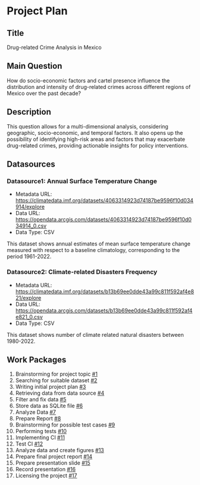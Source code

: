 # Project Plan

## Title
Drug-related Crime Analysis in Mexico 

## Main Question

How do socio-economic factors and cartel presence influence the distribution and intensity of drug-related crimes across different regions of Mexico over the past decade?

## Description

<!-- Describe your data science project in max. 200 words. Consider writing about why and how you attempt it. -->
This question allows for a multi-dimensional analysis, considering geographic, socio-economic, and temporal factors. It also opens up the possibility of identifying high-risk areas and factors that may exacerbate drug-related crimes, providing actionable insights for policy interventions.

## Datasources

<!-- Describe each datasources you plan to use in a section. Use the prefic "DatasourceX" where X is the id of the datasource. -->

### Datasource1: Annual Surface Temperature Change
* Metadata URL: https://climatedata.imf.org/datasets/4063314923d74187be9596f10d034914/explore
* Data URL: https://opendata.arcgis.com/datasets/4063314923d74187be9596f10d034914_0.csv
* Data Type: CSV

This dataset shows annual estimates of mean surface temperature change measured with respect to a baseline climatology, corresponding to the period 1961-2022.

### Datasource2: Climate-related Disasters Frequency
* Metadata URL: https://climatedata.imf.org/datasets/b13b69ee0dde43a99c811f592af4e821/explore
* Data URL: https://opendata.arcgis.com/datasets/b13b69ee0dde43a99c811f592af4e821_0.csv
* Data Type: CSV

This dataset shows number of climate related natural disasters between 1980-2022.
## Work Packages

<!-- List of work packages ordered sequentially, each pointing to an issue with more details. -->

1. Brainstorming for project topic [#1][i1]
2. Searching for suitable dataset [#2][i2]
3. Writing initial project plan [#3][i3]
4. Retrieving data from data source [#4][i4]
5. Filter and fix data [#5][i5]
6. Store data as SQLite file [#6][i6]
7. Analyze Data [#7][i7]
8. Prepare Report [#8][i8]
9. Brainstorming for possible test cases [#9][i9]
10. Performing tests [#10][i10]
11. Implementing CI [#11][i11]
12. Test CI [#12][i12]
13. Analyze data and create figures [#13][i13]
14. Prepare final project report [#14][i14]
15. Prepare presentation slide [#15][i15]
16. Record presentation [#16][i16]
17. Licensing the project [#17][i17]

[i1]: https://github.com/tanvirtanjum/MADE-SS-24/issues/1
[i2]: https://github.com/tanvirtanjum/MADE-SS-24/issues/2
[i3]: https://github.com/tanvirtanjum/MADE-SS-24/issues/3
[i4]: https://github.com/tanvirtanjum/MADE-SS-24/issues/4
[i5]: https://github.com/tanvirtanjum/MADE-SS-24/issues/5
[i6]: https://github.com/tanvirtanjum/MADE-SS-24/issues/6
[i7]: https://github.com/tanvirtanjum/MADE-SS-24/issues/7
[i8]: https://github.com/tanvirtanjum/MADE-SS-24/issues/8
[i9]: https://github.com/tanvirtanjum/MADE-SS-24/issues/9
[i10]: https://github.com/tanvirtanjum/MADE-SS-24/issues/10
[i11]: https://github.com/tanvirtanjum/MADE-SS-24/issues/11
[i12]: https://github.com/tanvirtanjum/MADE-SS-24/issues/12
[i13]: https://github.com/tanvirtanjum/MADE-SS-24/issues/13
[i14]: https://github.com/tanvirtanjum/MADE-SS-24/issues/14
[i15]: https://github.com/tanvirtanjum/MADE-SS-24/issues/15
[i16]: https://github.com/tanvirtanjum/MADE-SS-24/issues/16
[i17]: https://github.com/tanvirtanjum/MADE-SS-24/issues/17